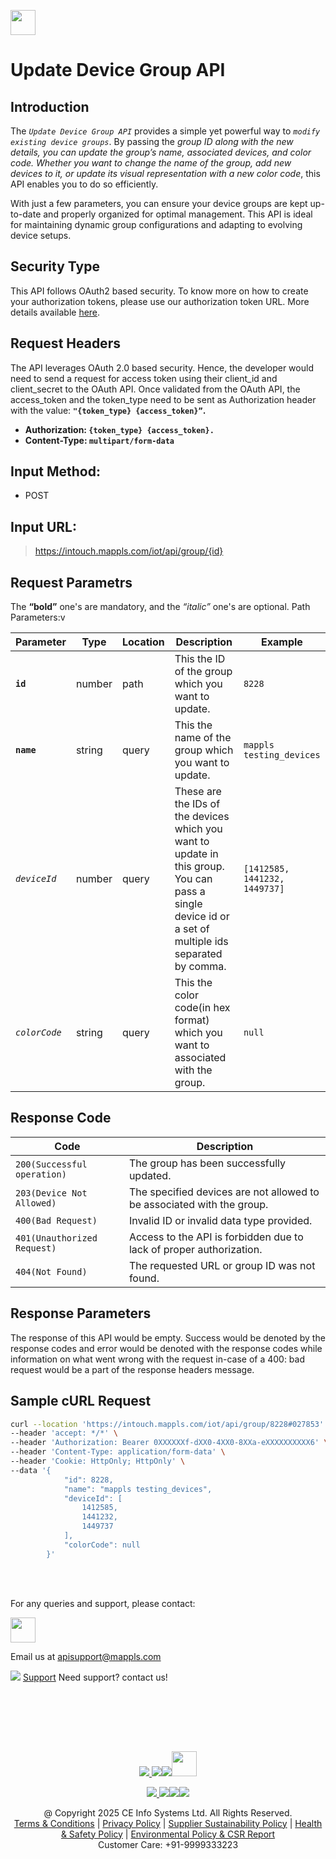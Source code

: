 
[<img src="https://about.mappls.com/about/images/MAPPLS-MapmyIndia-logo.png" height="40"/> </p>](https://about.mappls.com/api/)

# Update Device Group API

## **Introduction**

The *`Update Device Group API`* provides a simple yet powerful way to *`modify existing device groups`*. By passing the *group ID along with the new details, you can update the group’s name, associated devices, and color code. Whether you want to change the name of the group, add new devices to it, or update its visual representation with a new color code*, this API enables you to do so efficiently.

With just a few parameters, you can ensure your device groups are kept up-to-date and properly organized for optimal management. This API is ideal for maintaining dynamic group configurations and adapting to evolving device setups.

## **Security Type**
This API follows OAuth2 based security. To know more on how to create your authorization tokens, please use our authorization token URL. More details available [here](https://github.com/mappls-api/mappls-rest-apis/tree/main/mappls-token-generation-api).

## **Request Headers**

The API leverages OAuth 2.0 based security. Hence, the developer would need to send a request for access token using their client_id and client_secret to the OAuth API. Once validated from the OAuth API, the access_token and the token_type need to be sent as Authorization header with the value: **`"{token_type} {access_token}”`.**

- **Authorization: `{token_type} {access_token}.`**
- **Content-Type: `multipart/form-data`**
 

## **Input Method:** 
- POST

## **Input URL:**
 > https://intouch.mappls.com/iot/api/group/{id}

## **Request Parametrs**

The **“bold”** one's are mandatory, and the *“italic”* one's are optional.
Path Parameters:v 

| **Parameter**   | **Type** | **Location** | **Description** | **Example** |
| --- | --- | --- | --- | --- |
| **`id`** | number | path | This the ID of the group which you want to update. | `8228` |
| **`name`** | string | query | This the name of the group which you want to update. | `mappls testing_devices` |
| *`deviceId`* | number | query | These are the IDs of the devices which you want to update in this group. You can pass a single device id or a set of multiple ids separated by comma. | `[1412585, 1441232, 1449737]` |
| *`colorCode`* | string | query | This the color code(in hex format) which you want to associated with the group. | `null` |

## **Response Code**

| **Code** | **Description** |
| --- | --- |
| `200(Successful operation)` | The group has been successfully updated. |
| `203(Device Not Allowed)` | The specified devices are not allowed to be associated with the group. |
| `400(Bad Request)` | Invalid ID or invalid data type provided. |
| `401(Unauthorized Request)` | Access to the API is forbidden due to lack of proper authorization. |   `
| `404(Not Found)` | The requested URL or group ID was not found. |

## **Response Parameters**
The response of this API would be empty. Success would be denoted by the response codes and error would be denoted with the response codes while information on what went wrong with the request in-case of a 400: bad request would be a part of the response headers message.

## **Sample cURL Request**
```bash
curl --location 'https://intouch.mappls.com/iot/api/group/8228#027853' \
--header 'accept: */*' \
--header 'Authorization: Bearer 0XXXXXXf-dXX0-4XX0-8XXa-eXXXXXXXXXX6' \
--header 'Content-Type: application/form-data' \
--header 'Cookie: HttpOnly; HttpOnly' \
--data '{
            "id": 8228,
            "name": "mappls testing_devices",
            "deviceId": [
                1412585,
                1441232,
                1449737
            ],
            "colorCode": null
        }'
```


<br></br>

For any queries and support, please contact: 

[<img src="https://about.mappls.com/images/mappls-logo.svg" height="40"/> </p>](https://about.mappls.com/api/)
Email us at [apisupport@mappls.com](mailto:apisupport@mappls.com)


![](https://www.mapmyindia.com/api/img/icons/support.png)
[Support](https://about.mappls.com/contact/)
Need support? contact us!

<br></br>


<br></br>

[<p align="center"> <img src="https://www.mapmyindia.com/api/img/icons/stack-overflow.png"/> ](https://stackoverflow.com/questions/tagged/mappls-api)[![](https://www.mapmyindia.com/api/img/icons/blog.png)](https://about.mappls.com/blog/)[![](https://www.mapmyindia.com/api/img/icons/gethub.png)](https://github.com/Mappls-api)[<img src="https://mmi-api-team.s3.ap-south-1.amazonaws.com/API-Team/npm-logo.one-third%5B1%5D.png" height="40"/> </p>](https://www.npmjs.com/org/mapmyindia) 



[<p align="center"> <img src="https://www.mapmyindia.com/june-newsletter/icon4.png"/> ](https://www.facebook.com/Mapplsofficial)[![](https://www.mapmyindia.com/june-newsletter/icon2.png)](https://twitter.com/mappls)[![](https://www.mapmyindia.com/newsletter/2017/aug/llinkedin.png)](https://www.linkedin.com/company/mappls/)[![](https://www.mapmyindia.com/june-newsletter/icon3.png)](https://www.youtube.com/channel/UCAWvWsh-dZLLeUU7_J9HiOA)




<div align="center">@ Copyright 2025 CE Info Systems Ltd. All Rights Reserved.</div>

<div align="center"> <a href="https://about.mappls.com/api/terms-&-conditions">Terms & Conditions</a> | <a href="https://about.mappls.com/about/privacy-policy">Privacy Policy</a> | <a href="https://about.mappls.com/pdf/mapmyIndia-sustainability-policy-healt-labour-rules-supplir-sustainability.pdf">Supplier Sustainability Policy</a> | <a href="https://about.mappls.com/pdf/Health-Safety-Management.pdf">Health & Safety Policy</a> | <a href="https://about.mappls.com/pdf/Environment-Sustainability-Policy-CSR-Report.pdf">Environmental Policy & CSR Report</a>

<div align="center">Customer Care: +91-9999333223</div>

